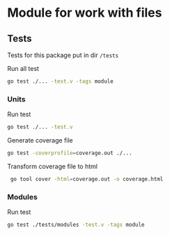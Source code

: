 # Module for work with files

## Tests

Tests for this package put in dir ```/tests```

Run all test 

```bash
go test ./... -test.v -tags module
```

### Units

Run test 
```bash
go test ./... -test.v 
```

Generate coverage file
```bash
go test -coverprofile=coverage.out ./... 
```

Transform coverage file to html
```bash
 go tool cover -html=coverage.out -o coverage.html
```

### Modules

Run test

```bash
go test ./tests/modules -test.v -tags module
```